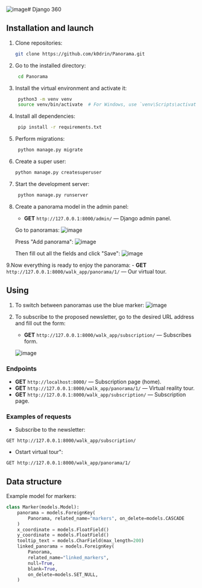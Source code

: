 ![image](https://github.com/k0drin/Panorama/assets/124861436/e0de1cb9-3fa6-4464-8733-75dae93f12eb)# Django 360

## Installation and launch

1. Clone repositories:
   ```bash
   git clone https://github.com/k0drin/Panorama.git
   ```
2. Go to the installed directory:
   ```bash
    cd Panorama
    ```
3. Install the virtual environment and activate it:
   ```bash
    python3 -m venv venv
    source venv/bin/activate  # For Windows, use `venv\Scripts\activate`
    ```
4. Install all dependencies:
   ```bash
    pip install -r requirements.txt
    ```
5. Perform migrations:
   ```bash
    python manage.py migrate
    ```
6. Create a super user:
   ```bash
   python manage.py createsuperuser
   ```
7. Start the development server:
   ```bash
    python manage.py runserver
    ```
8. Create a panorama model in the admin panel:
   - **GET** `http://127.0.0.1:8000/admin/` — Django admin panel.

   Go to panoramas:
   ![image](https://github.com/k0drin/Panorama/assets/124861436/4ade76ce-b643-4adb-ac77-308f9b9a94f2)

   Press "Add panorama":
   ![image](https://github.com/k0drin/Panorama/assets/124861436/58419f3a-556d-45e6-800d-6be6613f81af)
   
   Then fill out all the fields and click "Save":
   ![image](https://github.com/k0drin/Panorama/assets/124861436/9dfedb14-5c28-40ab-9daa-9b316a5fc850)

9.Now everything is ready to enjoy the panorama:
      - **GET** `http://127.0.0.1:8000/walk_app/panorama/1/` — Our virtual tour.


## Using
1. To switch between panoramas use the blue marker:
   ![image](https://github.com/k0drin/Panorama/assets/124861436/715188ef-f7ee-411a-8c82-40820394e4b2)

2. To subscribe to the proposed newsletter, go to the desired URL address and fill out the form:
   - **GET** `http://127.0.0.1:8000/walk_app/subscription/` — Subscribes form.

   ![image](https://github.com/k0drin/Panorama/assets/124861436/408b9b6f-6ccd-47d5-974f-5de0c5eb4634)


### Endpoints

- **GET** `http://localhost:8000/` — Subscription page (home).
- **GET** `http://127.0.0.1:8000/walk_app/panorama/1/` — Virtual reality tour.
- **GET** `http://127.0.0.1:8000/walk_app/subscription/` — Subscription page.

### Examples of requests

- Subscribe to the newsletter:
 ```http
 GET http://127.0.0.1:8000/walk_app/subscription/
 ````
- Оstart virtual tour":
 ```http
 GET http://127.0.0.1:8000/walk_app/panorama/1/
 ```
## Data structure

Example model for markers:
```python
class Marker(models.Model):
    panorama = models.ForeignKey(
        Panorama, related_name="markers", on_delete=models.CASCADE
    )
    x_coordinate = models.FloatField()
    y_coordinate = models.FloatField()
    tooltip_text = models.CharField(max_length=200)
    linked_panorama = models.ForeignKey(
        Panorama,
        related_name="linked_markers",
        null=True,
        blank=True,
        on_delete=models.SET_NULL,
    )

